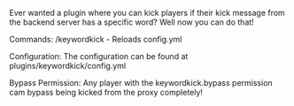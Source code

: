 Ever wanted a plugin where you can kick players if their kick message from the backend server has a specific word? Well now you can do that!

Commands:
/keywordkick - Reloads config.yml

Configuration:
The configuration can be found at plugins/keywordkick/config.yml

Bypass Permission:
Any player with the keywordkick.bypass permission cam bypass being kicked from the proxy completely!
